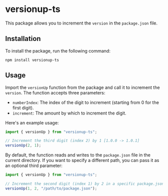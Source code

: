 # versionup-ts

This package allows you to increment the `version` in the `package.json` file.

## Installation

To install the package, run the following command:

```shell
npm install versionup-ts
```

## Usage

Import the `versionUp` function from the package and call it to increment the `version`. The function accepts three parameters:

- `numberIndex`: The index of the digit to increment (starting from 0 for the first digit).
- `increment`: The amount by which to increment the digit.

Here's an example usage:

```javascript
import { versionUp } from "versionup-ts";

// Increment the third digit (index 2) by 1 [1.0.0 -> 1.0.1]
versionUp(2, 1);
```

By default, the function reads and writes to the `package.json` file in the current directory. If you want to specify a different path, you can pass it as an optional third parameter:

```javascript
import { versionUp } from "versionup-ts";

// Increment the second digit (index 1) by 2 in a specific package.json file [1.0.0 -> 1.2.0]
versionUp(1, 2, "/path/to/package.json");
```
